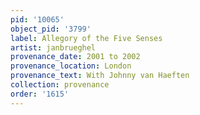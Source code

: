 ```yaml
---
pid: '10065'
object_pid: '3799'
label: Allegory of the Five Senses
artist: janbrueghel
provenance_date: 2001 to 2002
provenance_location: London
provenance_text: With Johnny van Haeften
collection: provenance
order: '1615'
---
```

